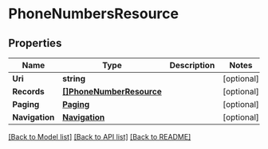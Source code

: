# PhoneNumbersResource

## Properties
Name | Type | Description | Notes
------------ | ------------- | ------------- | -------------
**Uri** | **string** |  | [optional] 
**Records** | [**[]PhoneNumberResource**](PhoneNumberResource.md) |  | [optional] 
**Paging** | [**Paging**](Paging.md) |  | [optional] 
**Navigation** | [**Navigation**](Navigation.md) |  | [optional] 

[[Back to Model list]](../README.md#documentation-for-models) [[Back to API list]](../README.md#documentation-for-api-endpoints) [[Back to README]](../README.md)



